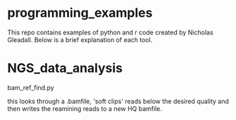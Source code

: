 # programming_examples

This repo contains examples of python and r code created by Nicholas Gleadall.
Below is a brief explanation of each tool.  

NGS_data_analysis
=================

bam_ref_find.py

this looks through a .bamfile, 'soft clips' reads below the
desired quality and then writes the reamining reads to a new HQ bamfile. 
